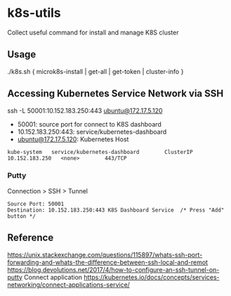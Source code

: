 # k8s-utils
Collect useful command for install and manage K8S cluster

## Usage
./k8s.sh { microk8s-install | get-all | get-token | cluster-info }

## Accessing Kubernetes Service Network via SSH
ssh -L 50001:10.152.183.250:443 ubuntu@172.17.5.120

- 50001: source port for connect to K8S dashboard
- 10.152.183.250:443: service/kubernetes-dashboard
- ubuntu@172.17.5.120: Kubernetes Host 
```
kube-system   service/kubernetes-dashboard        ClusterIP   10.152.183.250   <none>        443/TCP
```

### Putty
Connection > SSH > Tunnel
```
Source Port: 50001
Destination: 10.152.183.250:443 K8S Dashboard Service  /* Press "Add" button */
```

## Reference
https://unix.stackexchange.com/questions/115897/whats-ssh-port-forwarding-and-whats-the-difference-between-ssh-local-and-remot
https://blog.devolutions.net/2017/4/how-to-configure-an-ssh-tunnel-on-putty
Connect application
https://kubernetes.io/docs/concepts/services-networking/connect-applications-service/
